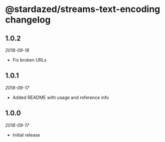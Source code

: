 # @stardazed/streams-text-encoding changelog

## 1.0.2
_2018-09-18_
* Fix broken URLs

## 1.0.1
_2018-09-17_
* Added README with usage and reference info

## 1.0.0
_2018-09-17_
* Initial release
